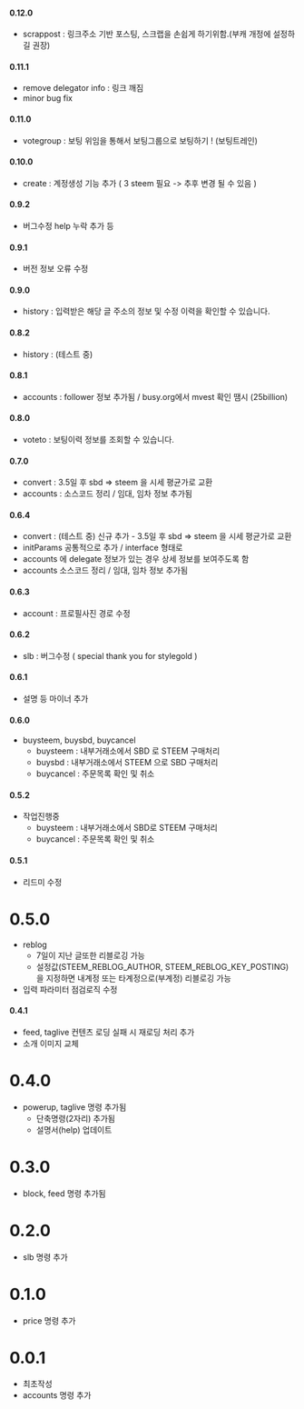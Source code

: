 #### 0.12.0

* scrappost : 링크주소 기반 포스팅, 스크랩을 손쉽게 하기위함.(부캐 개정에 설정하길 권장)

#### 0.11.1

* remove delegator info : 링크 깨짐
* minor bug fix

#### 0.11.0

* votegroup : 보팅 위임을 통해서 보팅그룹으로 보팅하기 ! (보팅트레인)

#### 0.10.0

* create : 계정생성 기능 추가 ( 3 steem 필요 -> 추후 변경 될 수 있음 )

#### 0.9.2

* 버그수정 help 누락 추가 등

#### 0.9.1

* 버전 정보 오류 수정

#### 0.9.0

* history : 입력받은 해당 글 주소의 정보 및 수정 이력을 확인할 수 있습니다.

#### 0.8.2

* history : (테스트 중)

#### 0.8.1

* accounts : follower 정보 추가됨 / busy.org에서 mvest 확인 땜시 (25billion)

#### 0.8.0

* voteto : 보팅이력 정보를 조회할 수 있습니다.

#### 0.7.0

* convert : 3.5일 후 sbd => steem 을 시세 평균가로 교환
* accounts : 소스코드 정리 / 임대, 임차 정보 추가됨

#### 0.6.4

* convert : (테스트 중) 신규 추가 - 3.5일 후 sbd => steem 을 시세 평균가로 교환
* initParams 공통적으로 추가 / interface 형태로 
* accounts 에 delegate 정보가 있는 경우 상세 정보를 보여주도록 함
* accounts 소스코드 정리 / 임대, 임차 정보 추가됨

#### 0.6.3

* account : 프로필사진 경로 수정

#### 0.6.2

* slb : 버그수정 ( special thank you for stylegold )

#### 0.6.1

* 설명 등 마이너 추가

#### 0.6.0

* buysteem, buysbd, buycancel
  * buysteem : 내부거래소에서 SBD 로 STEEM 구매처리
  * buysbd : 내부거래소에서 STEEM 으로 SBD 구매처리
  * buycancel : 주문목록 확인 및 취소

#### 0.5.2

* 작업진행중
  * buysteem : 내부거래소에서 SBD로 STEEM 구매처리
  * buycancel : 주문목록 확인 및 취소

#### 0.5.1

* 리드미 수정

# 0.5.0

* reblog
  * 7일이 지난 글또한 리블로깅 가능
  * 설정값(STEEM_REBLOG_AUTHOR, STEEM_REBLOG_KEY_POSTING)을 지정하면 내계정 또는 타계정으로(부계정) 리블로깅 가능
* 입력 파라미터 점검로직 수정

#### 0.4.1

* feed, taglive 컨텐츠 로딩 실패 시 재로딩 처리 추가
* 소개 이미지 교체

# 0.4.0

* powerup, taglive 명령 추가됨
  * 단축명령(2자리) 추가됨
  * 설명서(help) 업데이트

# 0.3.0

* block, feed 명령 추가됨

# 0.2.0

* slb 명령 추가

# 0.1.0

* price 명령 추가

# 0.0.1

* 최초작성
* accounts 명령 추가